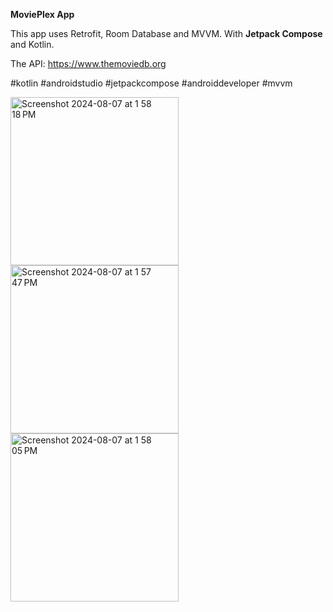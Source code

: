 **MoviePlex App**

This app uses Retrofit, Room Database and MVVM. With **Jetpack Compose** and Kotlin.

The API:
https://www.themoviedb.org

#kotlin #androidstudio #jetpackcompose #androiddeveloper #mvvm

<img width="269" alt="Screenshot 2024-08-07 at 1 58 18 PM" src="https://github.com/user-attachments/assets/3cdfe204-43a0-431c-aa26-61072177fa3b"> 

<img width="269" alt="Screenshot 2024-08-07 at 1 57 47 PM" src="https://github.com/user-attachments/assets/8be75f39-2afd-4552-84d6-98b9662ca4a5">

<img width="269" alt="Screenshot 2024-08-07 at 1 58 05 PM" src="https://github.com/user-attachments/assets/691a9356-d99a-4f59-9dd4-23fad8b688f2">
